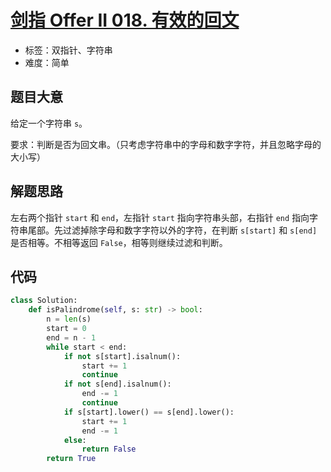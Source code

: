 # [剑指 Offer II 018. 有效的回文](https://leetcode.cn/problems/XltzEq/)

- 标签：双指针、字符串
- 难度：简单

## 题目大意

给定一个字符串 `s`。

要求：判断是否为回文串。（只考虑字符串中的字母和数字字符，并且忽略字母的大小写）

## 解题思路

左右两个指针 `start` 和 `end`，左指针 `start` 指向字符串头部，右指针 `end` 指向字符串尾部。先过滤掉除字母和数字字符以外的字符，在判断 `s[start]` 和 `s[end]` 是否相等。不相等返回 `False`，相等则继续过滤和判断。

## 代码

```Python
class Solution:
    def isPalindrome(self, s: str) -> bool:
        n = len(s)
        start = 0
        end = n - 1
        while start < end:
            if not s[start].isalnum():
                start += 1
                continue
            if not s[end].isalnum():
                end -= 1
                continue
            if s[start].lower() == s[end].lower():
                start += 1
                end -= 1
            else:
                return False
        return True
```

